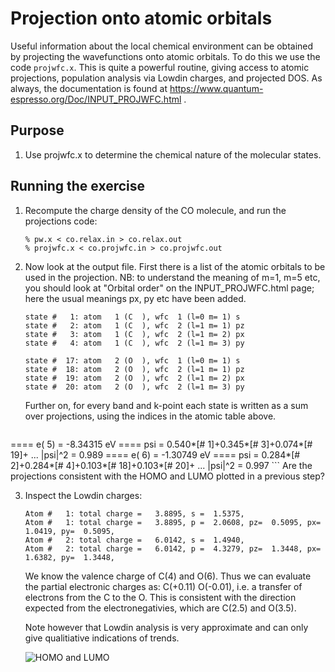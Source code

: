# Projection onto atomic orbitals
Useful information about the local chemical environment can be obtained by projecting the wavefunctions onto atomic orbitals. 
To do this we use the code `projwfc.x`. This is quite a powerful routine, giving access to atomic projections, population analysis via Lowdin charges, and projected DOS.
As always, the documentation is found at https://www.quantum-espresso.org/Doc/INPUT_PROJWFC.html .

## Purpose
  1. Use projwfc.x to determine the chemical nature of the molecular states.

## Running the exercise
  1. Recompute the charge density of the CO molecule, and run the projections code:
      ```
      % pw.x < co.relax.in > co.relax.out
      % projwfc.x < co.projwfc.in > co.projwfc.out
      ```

  2. Now look at the output file. First there is a list of the atomic orbitals to be used in the projection. NB: to understand the meaning of m=1, m=5 etc, you should look at "Orbital order" on the INPUT_PROJWFC.html page; here the usual meanings px, py etc have been added.
      ```
      state #   1: atom   1 (C  ), wfc  1 (l=0 m= 1) s
      state #   2: atom   1 (C  ), wfc  2 (l=1 m= 1) pz
      state #   3: atom   1 (C  ), wfc  2 (l=1 m= 2) px
      state #   4: atom   1 (C  ), wfc  2 (l=1 m= 3) py

      state #  17: atom   2 (O  ), wfc  1 (l=0 m= 1) s
      state #  18: atom   2 (O  ), wfc  2 (l=1 m= 1) pz
      state #  19: atom   2 (O  ), wfc  2 (l=1 m= 2) px
      state #  20: atom   2 (O  ), wfc  2 (l=1 m= 3) py
      ```

     Further on, for every band and k-point each state is written as a sum over projections, using the indices in the atomic table above.

      ```
==== e(   5) =    -8.34315 eV ====
     psi = 0.540*[#   1]+0.345*[#   3]+0.074*[#  19]+ ...
    |psi|^2 = 0.989
==== e(   6) =    -1.30749 eV ====
     psi = 0.284*[#   2]+0.284*[#   4]+0.103*[#  18]+0.103*[#  20]+ ...
    |psi|^2 = 0.997
      ```
     Are the projections consistent with the HOMO and LUMO plotted in a previous step?

  3. Inspect the Lowdin charges:
     ```
     Atom #   1: total charge =   3.8895, s =  1.5375, 
     Atom #   1: total charge =   3.8895, p =  2.0608, pz=  0.5095, px=  1.0419, py=  0.5095, 
     Atom #   2: total charge =   6.0142, s =  1.4940, 
     Atom #   2: total charge =   6.0142, p =  4.3279, pz=  1.3448, px=  1.6382, py=  1.3448, 
     ```
     We know the valence charge of C(4) and O(6). Thus we can evaluate the partial electronic charges as: C(+0.11) O(-0.01), i.e. a transfer of electrons from the C to the O. This is consistent with the direction expected from the electronegativies, which are C(2.5) and O(3.5).

     Note however that Lowdin analysis is very approximate and can only give qualitiative indications of trends.

     ![HOMO and LUMO](Ref/psi2_all.png?raw=true "HOMO-LUMO vs cell size")
     
